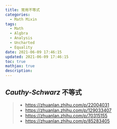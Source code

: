 ```yaml
---
title: 常用不等式
categories:
  - Math Mixin
tags:
  - Math
  - Algbra
  - Analysis
  - Uncharted
  - Equality
date: 2021-06-09 17:46:15
updated: 2021-06-09 17:46:15
toc: true
mathjax: true
description: 
---
```


##	*Cauthy-Schwarz* 不等式

> - <https://zhuanlan.zhihu.com/p/22004031>
> - <https://zhuanlan.zhihu.com/p/129033407>
> - <https://zhuanlan.zhihu.com/p/70315155>
> - <https://zhuanlan.zhihu.com/p/85283405>










